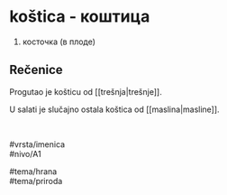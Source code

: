 # koštica - коштица

1. косточка (в плоде)  

## Rečenice

Progutao je košticu od [[trešnja|trešnje]].  

U salati je slučajno ostala koštica od [[maslina|masline]].  

<br>

#vrsta/imenica  
#nivo/A1  

#tema/hrana  
#tema/priroda  
